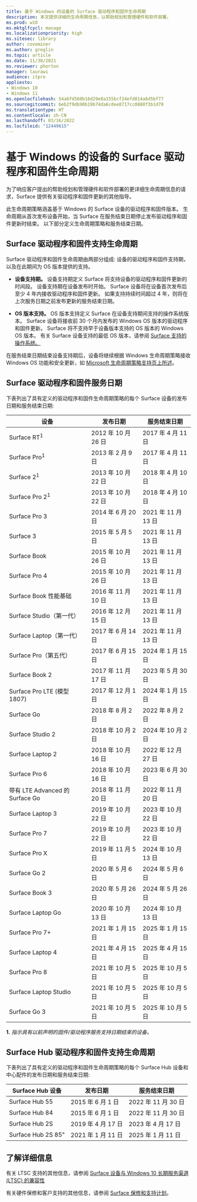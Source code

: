 ```yaml
---
title: 基于 Windows 的设备的 Surface 驱动程序和固件生命周期
description: 本文提供详细的生命周期信息，以帮助规划和管理硬件和软件部署。
ms.prod: w10
ms.mktglfcycl: manage
ms.localizationpriority: high
ms.sitesec: library
author: coveminer
ms.author: greglin
ms.topic: article
ms.date: 11/30/2021
ms.reviewer: phorton
manager: laurawi
audience: itpro
appliesto:
- Windows 10
- Windows 11
ms.openlocfilehash: 54a6fd560b16d29e8a155bcf24efd814a6d5bf77
ms.sourcegitcommit: beb2f9db90b19b74da6cdee8717cc0888f3b1d70
ms.translationtype: HT
ms.contentlocale: zh-CN
ms.lasthandoff: 03/16/2022
ms.locfileid: "12449615"
---
```

# <a name="surface-driver-and-firmware-lifecycle-for-windows-based-devices"></a>基于 Windows 的设备的 Surface 驱动程序和固件生命周期
 
为了响应客户提出的帮助规划和管理硬件和软件部署的更详细生命周期信息的请求，Surface 提供有关驱动程序和固件更新的其他指导。
 
此生命周期策略涵盖基于 Windows 的 Surface 设备的驱动程序和固件版本。 生命周期从首次发布设备开始，当 Surface 在服务结束日期停止发布驱动程序和固件更新时结束。 以下部分定义生命周期策略和服务结束日期。

## <a name="surface-driver-and-firmware-support-lifecycle"></a>Surface 驱动程序和固件支持生命周期
 
Surface 驱动程序和固件生命周期由两部分组成: 设备的驱动程序和固件支持期，以及在此期间为 OS 版本提供的支持。

- **设备支持期。** 设备支持期定义 Surface 将支持设备的驱动程序和固件更新的时间段。 设备支持期在设备发布时开始。 Surface 设备将在设备首次发布后至少 4 年内接收驱动程序和固件更新。 如果支持持续时间超过 4 年，则将在上次服务日期之前发布更新的服务结束日期。

- **OS 版本支持。** OS 版本支持定义 Surface 在设备支持期间支持的操作系统版本。 Surface 设备将接收前 30 个月内发布的 Windows OS 版本的驱动程序和固件更新。 Surface 将不支持早于设备版本支持的 OS 版本的 Windows OS 版本。 有关 Surface 设备支持的最低 OS 版本，请参阅 [Surface 支持的操作系统。](https://support.microsoft.com/help/2858199/surface-supported-operating-systems)  

 
在服务结束日期结束设备支持期后，设备将继续根据 Windows 生命周期策略接收 Windows OS 功能和安全更新，如 [Microsoft 生命周期策略支持页上所述](https://support.microsoft.com/hub/4095338/microsoft-lifecycle-policy)。
 

## <a name="surface-driver-and-firmware-servicing-dates"></a>Surface 驱动程序和固件服务日期

下表列出了具有定义的驱动程序和固件生命周期策略的每个 Surface 设备的发布日期和服务结束日期:
 

 设备                             | 发布日期 | 服务结束日期 |
| ---------------------------------- | ------------ | --------------------- |
| Surface RT<sup>1</sup>             | 2012 年 10 月 26 日   | 2017 年 4 月 11 日             |
| Surface Pro<sup>1</sup>            | 2013 年 2 月 9 日     | 2017 年 4 月 11 日             |
| Surface 2<sup>1</sup>              | 2013 年 10 月 22 日   | 2018 年 4 月 10 日             |
| Surface Pro 2<sup>1</sup>          | 2013 年 10 月 22 日   | 2018 年 4 月 10 日             |
| Surface Pro 3                      | 2014 年 6 月 20 日    | 2021 年 11 月 13 日            |
| Surface 3                          | 2015 年 5 月 5 日     | 2021 年 11 月 13 日            |
| Surface Book                       | 2015 年 10 月 26 日   | 2021 年 11 月 13 日            |
| Surface Pro 4                      | 2015 年 10 月 26 日   | 2021 年 11 月 13 日            |
| Surface Book 性能基础 | 2016 年 11 月 10 日   | 2021 年 11 月 13 日            |
| Surface Studio（第一代）           | 2016 年 12 月 15 日   | 2021 年 11 月 13 日            |
| Surface Laptop（第一代）           | 2017 年 6 月 14 日    | 2021 年 11 月 13 日            |
| Surface Pro（第五代）              | 2017 年 6 月 15 日    | 2024 年 1 月 15 日            |
| Surface Book 2                     | 2017 年 11 月 17 日   | 2023 年 5 月 30 日            |
| Surface Pro LTE (模型 1807)       | 2017 年 12 月 1 日    | 2024 年 1 月 15 日             |
| Surface Go                         | 2018 年 8 月 2 日     | 2022 年 8 月 2 日              |
| Surface Studio 2                   | 2018 年 10 月 2 日    | 2024 年 10 月 2 日             |
| Surface Laptop 2                   | 2018 年 10 月 16 日   | 2022 年 12 月 27 日            |
| Surface Pro 6                      | 2018 年 10 月 16 日   | 2023 年 6 月 30 日           |
| 带有 LTE Advanced 的 Surface Go       | 2018 年 11 月 20 日   | 2022 年 11 月 20 日            |
| Surface Laptop 3                   | 2019 年 10 月 22 日   | 2023 年 10 月 22 日            |
| Surface Pro 7                      | 2019 年 10 月 22 日   | 2023 年 10 月 22 日            |
| Surface Pro X                      | 2019 年 11 月 5 日    | 2024 年 10 月 13 日             |
| Surface Go 2                       | 2020 年 5 月 6 日     | 2024 年 5 月 6 日              |
| Surface Book 3                     | 2020 年 5 月 26 日    | 2024 年 5 月 26 日             |
| Surface Laptop Go                  | 2020 年 10 月 13 日   | 2024 年 10 月 13 日            |
| Surface Pro 7+                     | 2021 年 1 月 15 日 | 2025 年 1 月 15 日 |
| Surface Laptop 4                   | 2021 年 4 月 15 日   | 2025 年 4 月 15 日 |
| Surface Pro 8                      | 2021 年 10 月 5 日   |2025 年 10 月 5 日|
| Surface Laptop Studio              | 2021 年 10 月 5 日   |2025 年 10 月 5 日|
| Surface Go 3                       | 2021 年 10 月 5 日   |2025 年 10 月 5 日|

 **1.** *指示具有以前声明的固件/驱动程序服务支持日期结束的设备。*

## <a name="surface-hub-driver-and-firmware-support-lifecycle"></a>Surface Hub 驱动程序和固件支持生命周期

下表列出了具有定义的驱动程序和固件生命周期策略的每个 Surface Hub 设备和中心配件的发布日期和服务结束日期:
 

| Surface Hub 设备     | 发布日期              | 服务结束日期   |
| ---------------------- | ------------------------- | ---------------------------- |
| Surface Hub 55         | 2015 年 6 月 1 日              | 2022 年 11 月 30 日 |
| Surface Hub 84         | 2015 年 6 月 1 日              | 2022 年 11 月 30 日 |
| Surface Hub 2S         | 2019 年 4 月 17 日            | 2023 年 4 月 17 日    |
| Surface Hub 2S 85"     | 2021 年 1 月 11 日          | 2025 年 1 月 11 日  | 
 
## <a name="learn-more"></a>了解详细信息

有关 LTSC 支持的其他信息，请参阅 [Surface 设备与 Windows 10 长期服务渠道 (LTSC) 的兼容性](surface-device-compatibility-with-windows-10-ltsc.md)

有关硬件保修和客户支持的其他信息，请参阅 [Surface 保修和支持计划](https://www.microsoft.com/surface/business/warranty-service-offerings-and-support)。
